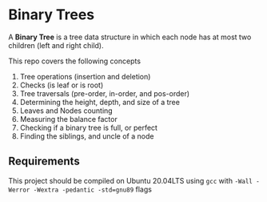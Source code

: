 # Binary Trees

A **Binary Tree** is a tree data structure in which each node has at most two children (left and right child).

This repo covers the following concepts
1. Tree operations (insertion and deletion)
2. Checks (is leaf or is root)
3. Tree traversals (pre-order, in-order, and pos-order)
4. Determining the height, depth, and size of a tree
5. Leaves and Nodes counting
6. Measuring the balance factor
7. Checking if a binary tree is full, or perfect
8. Finding the siblings, and uncle of a node

## Requirements

This project should be compiled on Ubuntu 20.04LTS using `gcc` with `-Wall -Werror -Wextra -pedantic -std=gnu89` flags
